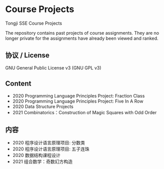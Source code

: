 Course Projects 
===
Tongji SSE Course Projects

The repository contains past projects of course assignments. They are no longer private for the assignments have already been viewed and ranked.

协议 / License
------
GNU General Public License v3 (GNU GPL v3)

Content
------
* 2020 Programming Language Principles Project: Fraction Class
* 2020 Programming Language Principles Project: Five In A Row
* 2020 Data Structure Projects
* 2021 Combinatorics：Construction of Magic Squares with Odd Order

内容
------
* 2020 程序设计语言原理项目: 分数类
* 2020 程序设计语言原理项目: 五子连珠
* 2020 数据结构课程设计
* 2021 组合数学：奇数幻方构造
